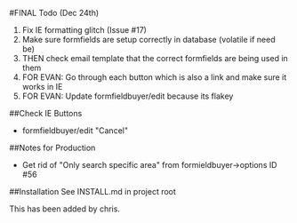 #FINAL Todo (Dec 24th)
1. Fix IE formatting glitch (Issue #17)
2. Make sure formfields are setup correctly in database (volatile if need be)
3. THEN check email template that the correct formfields are being used in them
4. FOR EVAN: Go through each button which is also a link and make sure it works in IE 
5. FOR EVAN: Update formfieldbuyer/edit because its flakey

##Check IE Buttons
* formfieldbuyer/edit "Cancel"

##Notes for Production
* Get rid of "Only search specific area" from formieldbuyer->options ID #56

##Installation
See INSTALL.md in project root

This has been added by chris.
